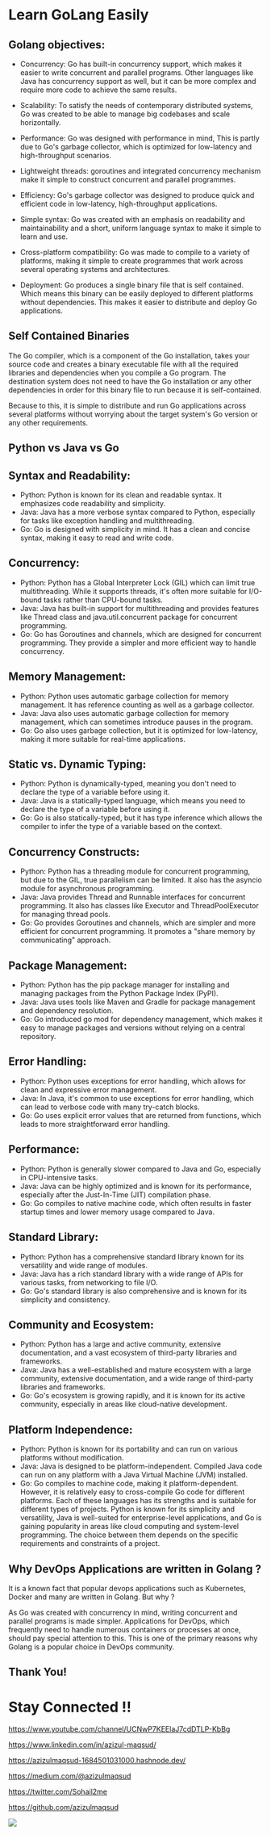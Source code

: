 # Learn GoLang Easily

## Golang objectives:

- Concurrency: Go has built-in concurrency support, which makes it easier to write concurrent and parallel programs. Other languages like Java has concurrency support as well, but it can be more complex and require more code to achieve the same results.

- Scalability: To satisfy the needs of contemporary distributed systems, Go was created to be able to manage big codebases and scale horizontally.

- Performance: Go was designed with performance in mind, This is partly due to Go's garbage collector, which is optimized for low-latency and high-throughput scenarios.

- Lightweight threads: goroutines and integrated concurrency mechanism make it simple to construct concurrent and parallel programmes.

- Efficiency: Go's garbage collector was designed to produce quick and efficient code in low-latency, high-throughput applications.

- Simple syntax: Go was created with an emphasis on readability and maintainability and a short, uniform language syntax to make it simple to learn and use.

- Cross-platform compatibility: Go was made to compile to a variety of platforms, making it simple to create programmes that work across several operating systems and architectures. 

- Deployment: Go produces a single binary file that is self contained. Which means this binary can be easily deployed to different platforms without dependencies. This makes it easier to distribute and deploy Go applications. 

## Self Contained Binaries

The Go compiler, which is a component of the Go installation, takes your source code and creates a binary executable file with all the required libraries and dependencies when you compile a Go program. The destination system does not need to have the Go installation or any other dependencies in order for this binary file to run because it is self-contained.

Because to this, it is simple to distribute and run Go applications across several platforms without worrying about the target system's Go version or any other requirements. 

## Python vs Java vs Go

## Syntax and Readability:
- Python: Python is known for its clean and readable syntax. It emphasizes code readability and simplicity.
- Java: Java has a more verbose syntax compared to Python, especially for tasks like exception handling and multithreading.
- Go: Go is designed with simplicity in mind. It has a clean and concise syntax, making it easy to read and write code.
## Concurrency:
- Python: Python has a Global Interpreter Lock (GIL) which can limit true multithreading. While it supports threads, it's often more suitable for I/O-bound tasks rather than CPU-bound tasks.
- Java: Java has built-in support for multithreading and provides features like Thread class and java.util.concurrent package for concurrent programming.
- Go: Go has Goroutines and channels, which are designed for concurrent programming. They provide a simpler and more efficient way to handle concurrency.
## Memory Management:
- Python: Python uses automatic garbage collection for memory management. It has reference counting as well as a garbage collector.
- Java: Java also uses automatic garbage collection for memory management, which can sometimes introduce pauses in the program.
- Go: Go also uses garbage collection, but it is optimized for low-latency, making it more suitable for real-time applications.
## Static vs. Dynamic Typing:
- Python: Python is dynamically-typed, meaning you don't need to declare the type of a variable before using it.
- Java: Java is a statically-typed language, which means you need to declare the type of a variable before using it.
- Go: Go is also statically-typed, but it has type inference which allows the compiler to infer the type of a variable based on the context.
## Concurrency Constructs:
- Python: Python has a threading module for concurrent programming, but due to the GIL, true parallelism can be limited. It also has the asyncio module for asynchronous programming.
- Java: Java provides Thread and Runnable interfaces for concurrent programming. It also has classes like Executor and ThreadPoolExecutor for managing thread pools.
- Go: Go provides Goroutines and channels, which are simpler and more efficient for concurrent programming. It promotes a "share memory by communicating" approach.
## Package Management:
- Python: Python has the pip package manager for installing and managing packages from the Python Package Index (PyPI).
- Java: Java uses tools like Maven and Gradle for package management and dependency resolution.
- Go: Go introduced go mod for dependency management, which makes it easy to manage packages and versions without relying on a central repository.
## Error Handling:
- Python: Python uses exceptions for error handling, which allows for clean and expressive error management.
- Java: In Java, it's common to use exceptions for error handling, which can lead to verbose code with many try-catch blocks.
- Go: Go uses explicit error values that are returned from functions, which leads to more straightforward error handling.
## Performance:
- Python: Python is generally slower compared to Java and Go, especially in CPU-intensive tasks.
- Java: Java can be highly optimized and is known for its performance, especially after the Just-In-Time (JIT) compilation phase.
- Go: Go compiles to native machine code, which often results in faster startup times and lower memory usage compared to Java.
## Standard Library:
- Python: Python has a comprehensive standard library known for its versatility and wide range of modules.
- Java: Java has a rich standard library with a wide range of APIs for various tasks, from networking to file I/O.
- Go: Go's standard library is also comprehensive and is known for its simplicity and consistency.
## Community and Ecosystem:
- Python: Python has a large and active community, extensive documentation, and a vast ecosystem of third-party libraries and frameworks.
- Java: Java has a well-established and mature ecosystem with a large community, extensive documentation, and a wide range of third-party libraries and frameworks.
- Go: Go's ecosystem is growing rapidly, and it is known for its active community, especially in areas like cloud-native development.
## Platform Independence:
- Python: Python is known for its portability and can run on various platforms without modification.
- Java: Java is designed to be platform-independent. Compiled Java code can run on any platform with a Java Virtual Machine (JVM) installed.
- Go: Go compiles to machine code, making it platform-dependent. However, it is relatively easy to cross-compile Go code for different platforms.
Each of these languages has its strengths and is suitable for different types of projects. Python is known for its simplicity and versatility, Java is well-suited for enterprise-level applications, and Go is gaining popularity in areas like cloud computing and system-level programming. The choice between them depends on the specific requirements and constraints of a project.

## Why DevOps Applications are written in Golang ?

It is a known fact that popular devops applications such as Kubernetes, Docker and many are written in Golang. But why ? 

As Go was created with concurrency in mind, writing concurrent and parallel programs is made simpler. Applications for DevOps, which frequently need to handle numerous containers or processes at once, should pay special attention to this. This is one of the primary reasons why Golang is a popular choice in DevOps community.


## Thank You!
# Stay Connected !!

https://www.youtube.com/channel/UCNwP7KEElaJ7cdDTLP-KbBg

https://www.linkedin.com/in/azizul-maqsud/

https://azizulmaqsud-1684501031000.hashnode.dev/

https://medium.com/@azizulmaqsud

https://twitter.com/Sohail2me

https://github.com/azizulmaqsud


<a href="https://www.buymeacoffee.com/azizulmaqsud"><img src="https://img.buymeacoffee.com/button-api/?text=Buy me a coffee&emoji=&slug=scaleupsaas&button_colour=FFDD00&font_colour=000000&font_family=Cookie&outline_colour=000000&coffee_colour=ffffff" /></a> 
